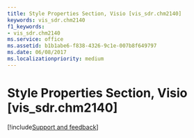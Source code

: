 ```yaml
---
title: Style Properties Section, Visio [vis_sdr.chm2140]
keywords: vis_sdr.chm2140
f1_keywords:
- vis_sdr.chm2140
ms.service: office
ms.assetid: b1b1abe6-f838-4326-9c1e-007b8f649797
ms.date: 06/08/2017
ms.localizationpriority: medium
---
```



# Style Properties Section, Visio [vis_sdr.chm2140]

[!include[Support and feedback](~/includes/feedback-boilerplate.md)]